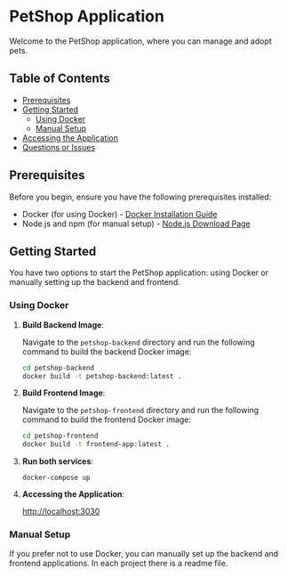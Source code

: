 # PetShop Application

Welcome to the PetShop application, where you can manage and adopt pets.

## Table of Contents

- [Prerequisites](#prerequisites)
- [Getting Started](#getting-started)
    - [Using Docker](#using-docker)
    - [Manual Setup](#manual-setup)
- [Accessing the Application](#accessing-the-application)
- [Questions or Issues](#questions-or-issues)

## Prerequisites

Before you begin, ensure you have the following prerequisites installed:

- Docker (for using Docker) - [Docker Installation Guide](https://docs.docker.com/get-docker/)
- Node.js and npm (for manual setup) - [Node.js Download Page](https://nodejs.org/)

## Getting Started

You have two options to start the PetShop application: using Docker or manually setting up the backend and frontend.

### Using Docker

1. **Build Backend Image**:

   Navigate to the `petshop-backend` directory and run the following command to build the backend Docker image:

   ```bash
   cd petshop-backend
   docker build -t petshop-backend:latest .

2. **Build Frontend Image**:

    Navigate to the `petshop-frontend` directory and run the following command to build the frontend Docker image:
    
    ```bash
    cd petshop-frontend
    docker build -t frontend-app:latest .

3. **Run both services**:

    ```docker-compose up```

4. **Accessing the Application**:

    <a href="http://localhost:3030" target="_blank">http://localhost:3030</a>

### Manual Setup
If you prefer not to use Docker, you can manually set up the backend and frontend applications.
In each project there is a readme file.


